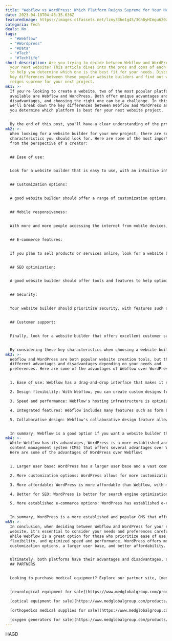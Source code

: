 ```yaml
---
title: "Webflow vs WordPress: Which Platform Reigns Supreme for Your Next Website?"
date: 2023-04-18T04:45:35.636Z
featuredimage: https://images.ctfassets.net/lzny33ho1g45/3GhByHImgu620zgzNojEBI/02902b5062dc8aea17d7840e2fa273ba/Webflow_vs_Wordpress.jpg?w=1520&fm=jpg&q=30&fit=thumb&h=760
categoria: Tech
deals: No
tags:
  - "#Webflow"
  - "#Wordpress"
  - "#Data"
  - "#Tech"
  - "#Techlife"
short-description: Are you trying to decide between Webflow and WordPress for
  your next website? This article dives into the pros and cons of each platform
  to help you determine which one is the best fit for your needs. Discover the
  key differences between these popular website builders and find out which one
  reigns supreme for your next project.
mk1: >-
  If you're looking to create a website, two of the most popular platforms
  available are Webflow and WordPress. Both offer unique advantages and
  disadvantages, and choosing the right one can be a challenge. In this article,
  we'll break down the key differences between Webflow and WordPress and help
  you determine which platform is best for your next website project.


  By the end of this post, you'll have a clear understanding of the pros and cons of each platform and which one is the best fit for your needs, ensuring that your website stands out in the crowded online marketplace.
mk2: >-
  When looking for a website builder for your new project, there are several key
  characteristics you should look for. Here are some of the most important ones
  from the perspective of a creator:


  ## Ease of use: 


  Look for a website builder that is easy to use, with an intuitive interface and simple navigation. This will allow you to create your website quickly and efficiently, even if you don't have a lot of technical knowledge.


  ## Customization options: 


  A good website builder should offer a range of customization options, including templates, themes, and design tools. This will allow you to create a website that is tailored to your needs and brand.


  ## Mobile responsiveness: 


  With more and more people accessing the internet from mobile devices, it's essential that your website is optimized for mobile. Look for a website builder that offers mobile-responsive templates and design tools to ensure that your website looks great on any device.


  ## E-commerce features: 


  If you plan to sell products or services online, look for a website builder that offers e-commerce features such as payment processing and shopping cart functionality.


  ## SEO optimization: 


  A good website builder should offer tools and features to help optimize your website for search engines. Look for features such as meta tags, page titles, and image alt tags.


  ## Security: 


  Your website builder should prioritize security, with features such as SSL certificates and secure hosting options to protect your website and user data.


  ## Customer support: 


  Finally, look for a website builder that offers excellent customer support, with resources such as tutorials, knowledge bases, and customer service representatives available to help you with any questions or issues.


  By considering these key characteristics when choosing a website builder, you can ensure that you select a platform that meets your needs and enables you to create a website that stands out online.
mk3: >-
  Webflow and WordPress are both popular website creation tools, but they have
  different advantages and disadvantages depending on your needs and
  preferences. Here are some of the advantages of Webflow over WordPress:


  1. Ease of use: Webflow has a drag-and-drop interface that makes it easy to create and customize your website without any coding knowledge. WordPress, on the other hand, has a steeper learning curve and may require some technical knowledge to use.

  2. Design flexibility: With Webflow, you can create custom designs from scratch or use one of their templates to create a unique look for your website. WordPress also has a wide range of templates and themes available, but they may require more customization to achieve a unique look.

  3. Speed and performance: Webflow's hosting infrastructure is optimized for speed and performance, so your website will load quickly and run smoothly. WordPress can be slower and may require additional optimization to improve performance.

  4. Integrated features: Webflow includes many features such as form builders, e-commerce functionality, and integrations with third-party tools. WordPress requires plugins to add these features, which can slow down your website and make it vulnerable to security issues.

  5. Collaborative design: Webflow's collaborative design feature allows multiple designers to work on the same project at the same time, making it easy to work on projects as a team. WordPress does not have this feature built-in and may require additional tools to collaborate effectively.


  In summary, Webflow is a good option if you want a website builder that is easy to use, offers design flexibility, and optimized for speed and performance. However, if you have more complex requirements, such as needing custom plugins or themes, WordPress may be a better choice. Ultimately, the choice between Webflow and WordPress depends on your needs, budget, and technical expertise.
mk4: >-
  While Webflow has its advantages, WordPress is a more established and popular
  content management system (CMS) that offers several advantages over Webflow.
  Here are some of the advantages of WordPress over Webflow:


  1. Larger user base: WordPress has a larger user base and a vast community of developers, designers, and users. This means that there are more resources available for troubleshooting and customization, as well as a larger pool of plugins and themes to choose from.

  2. More customization options: WordPress allows for more customization options through its extensive library of themes, plugins, and widgets. This means that you can create a more tailored website that meets your specific needs.

  3. More affordable: WordPress is more affordable than Webflow, with many free themes and plugins available. This makes it a better option for small businesses and individuals on a budget.

  4. Better for SEO: WordPress is better for search engine optimization (SEO) due to its clean code and integration with popular SEO plugins. This can help improve your website's visibility and rankings on search engines.

  5. More established e-commerce options: WordPress has established e-commerce plugins like WooCommerce that offer more advanced e-commerce options and integrations than Webflow.


  In summary, WordPress is a more established and popular CMS that offers more customization options, is more affordable, and is better for SEO. While Webflow may be a good option for those who want an easy-to-use website builder with great design flexibility and integrated features, WordPress is a better choice for those who need more customization options and advanced features.
mk5: >-
  In conclusion, when deciding between Webflow and WordPress for your next
  website, it's essential to consider your needs and preferences carefully.
  While Webflow is a great option for those who prioritize ease of use, design
  flexibility, and optimized speed and performance, WordPress offers more
  customization options, a larger user base, and better affordability. 


  Ultimately, both platforms have their advantages and disadvantages, and the right choice will depend on your specific requirements and goals. Whatever your choice, be sure to prioritize SEO optimization, mobile responsiveness, and customer support to ensure that your website stands out in the competitive online marketplace.
  ## PARTNERS


  Looking to purchase medical equipment? Explore our partner site, [medglobalgroup.com](medglobalgroup.com), for a wide range of options tailored to your needs.


  [neurological equipment for sale](https://www.medglobalgroup.com/products/equipment/neurology)

  [optical equipment for sale](https://www.medglobalgroup.com/products/equipment/ophttalmology)

  [orthopedics medical supplies for sale](https://www.medglobalgroup.com/products/equipment/orthopedics)

  [oxygen generators for sale](https://www.medglobalgroup.com/products/equipment/oximeters)
---
```

H﻿AGD